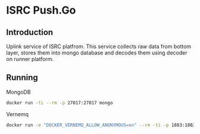 # ISRC Push.Go
## Introduction
Uplink service of ISRC platfrom. This service collects
raw data from bottom layer, stores them into mongo database
and decodes them using decoder on runner platform.

## Running
MongoDB

```sh
docker run -ti --rm -p 27017:27017 mongo
```

Vernemq

```sh
docker run -e "DOCKER_VERNEMQ_ALLOW_ANONYMOUS=on" --rm -ti -p 1883:1883 --name vernemq1 erlio/docker-vernemq
```
